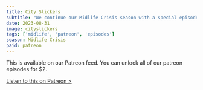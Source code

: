 ```yaml
---
title: City Slickers
subtitle: "We continue our Midlife Crisis season with a special episode for the patrons. We talk about Billy Crystal, Jack Palance and... galoshes, for some reason. A disturbingly long time about galoshes."
date: 2023-08-31
image: cityslickers
tags: ['midlife', 'patreon', 'episodes']
season: Midlife Crisis
paid: patreon
---
```

<div class="callout patreon">
This is available on our Patreon feed. You can unlock all of our patreon episodes for $2.

<a class="button" href="https://www.patreon.com/posts/88547797">Listen to this on Patreon &gt;</a>
</div>